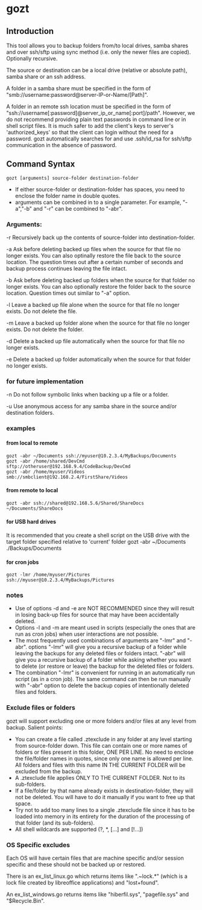 # gozt

## Introduction


This tool allows you to backup folders from/to local drives, samba shares and over ssh/sftp using sync method (i.e. only the newer files are copied). Optionally recursive.

The source or destination can be a local drive (relative or absolute path), samba share or an ssh address. 

A folder in a samba share must be specified in the form of "smb://username:password@server-IP-or-Name/[Path]".

A folder in an remote ssh location must be specified in the form of "ssh://username[:password]@server_ip_or_name[:port]/path". However, we do not recommend providing plain text passwords in command line or in shell script files. It is much safer to add the client's keys to server's 'authorized_keys' so that the client can login without the need for a password. gozt automatically searches for and use .ssh/id_rsa for ssh/sftp communication in the absence of password.



## Command Syntax

    gozt [arguments] source-folder destination-folder

* If either source-folder or destination-folder has spaces, you need to enclose the folder name in double quotes. 
* arguments can be combined in to a single parameter. For example, "-a","-b" and "-r" can be combined to "-abr".

### Arguments:

 -r  Recursively back up the contents of source-folder into destination-folder.

 -a  Ask before deleting backed up files when the source for that file no longer exists. You can also optinally restore the file back to the source location. The question times out after a certain number of seconds and backup process continues leaving the file intact.

 -b  Ask before deleting backed up folders when the source for that folder no longer exists. You can also optionally restore the folder back to the source location. Question times out similar to "-a" option.

 -l  Leave a backed up file alone when the source for that file no longer exists. Do not delete the file.

 -m  Leave a backed up folder alone when the source for that file no longer exists. Do not delete the folder.

 -d  Delete a backed up file automatically when the source for that file no longer exists.

 -e  Delete a backed up folder automatically when the source for that folder no longer exists.

### for future implementation

 -n  Do not follow symbolic links when backing up a file or a folder.
 
 -u  Use anonymous access for any samba share in the source and/or destination folders.

### examples

#### from local to remote

    gozt -abr ~/Documents ssh://myuser@10.2.3.4/MyBackups/Documents
    gozt -abr /home/shared/DevCmd sftp://otheruser@192.168.9.4/CodeBackup/DevCmd
    gozt -abr /home/myuser/Videos smb://smbclient@192.168.2.4/FirstShare/Videos

#### from remote to local
    gozt -abr ssh://shared@192.168.5.6/Shared/ShareDocs ~/Documents/ShareDocs

#### for USB hard drives

It is recommended that you create a shell script on the USB drive with the target folder specified relative to 'current' folder
    gozt -abr ~/Documents ./Backups/Documents

#### for cron jobs
    gozt -lmr /home/myuser/Pictures ssh://myuser@10.2.3.4/MyBackups/Pictures

### notes

* Use of options -d and -e are NOT RECOMMENDED since they will result in losing back-up files for source that may have been accidentally deleted.
* Options -l and -m are meant used in scripts (especially the ones that are run as cron jobs)  when user interactions are not possible. 
* The most frequently used combinations of arguments are "-lmr" and "-abr". options "-lmr" will give you a recursive backup of a folder while leaving the backups for any deleted files or folders intact. "-abr" will give you a recursive backup of a folder while asking whether you want to delete (or restore or leave) the backup for the deleted files or folders.
* The combination "-lmr" is convenient for running in an automatically run script (as in a cron job). The same command can then be run manually with "-abr" option to delete the backup copies of intentionally deleted files and folders.


### Exclude files or folders

gozt will support excluding one or more folders and/or files at any level from backup. Salient points:
*  You can create a file called .ztexclude in any folder at any level starting from source-folder down. This file can contain one or more names of folders or files present in this folder, ONE PER LINE. No need to enclose the file/folder names in quotes, since only one name is allowed per line. All folders and files with this name IN THE CURRENT FOLDER will be excluded from the backup.
*  A .ztexclude file applies ONLY TO THE CURRENT FOLDER. Not to its sub-folders.
*  If a file/folder by that name already exists in destination-folder, they will not be deleted. You will have to do it manually if you want to free up that space.
*  Try not to add too many lines to a single .ztexclude file since it has to be loaded into memory in its entirety for the duration of the processing of that folder (and its sub-folders).
*  All shell wildcards are supported (?, *, [...] and [!...])


### OS Specific excludes

Each OS will have certain files that are machine specific and/or session specific and these should not be backed up or restored.

There is an ex_list_linux.go which returns items like ".~lock.*" (which is a lock file created by libreoffice applications) and "lost+found". 

An ex_list_windows.go returns items like "hiberfil.sys", "pagefile.sys" and "$Recycle.Bin".



